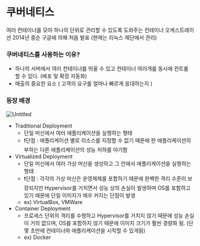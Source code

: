 # 쿠버네티스
여러 컨테이너를 모아 하나의 단위로 관리할 수 있도록 도와주는 컨테이너 오케스트레이션
2014년 중순 구글에 의해 처음 발표 (현재는 리눅스 재단에서 관리)

### 쿠버네티스를 사용하는 이유?
- 하나의 서버에서 여러 컨테이너를 띄울 수 있고 컨테이너 여러개를 동시에 컨트롤 할 수 있다. (배포 및 확장 자동화)
- 매출의 중요한 요소 ( 고객의 요구를 얼마나 빠르게 응대하는지 )

### 등장 배경
![Untitled](https://github.com/chucoding/today-i-learned/assets/56211193/d6a7baff-970d-46b3-aec7-db03da40fb35)
- Traditional Deployment
  - 단일 머신에서 여러 애플리케이션을 실행하는 형태
  - ❗단점 : 애플리케이션 별로 리소스를 지정할 수 없기 때문에 한 애플리케이션의 부하는 다른 애플리케이션의 성능 저하를 야기함
- Virtualized Deployment
  - 단일 머신에서 여러 가상 머신을 생성하고 그 안에서 애플리케이션을 실행하는 형태
  - ❗단점 : 각각의 가상 머신은 운영체제를 포함하기 때문에 완벽한 격리 수준이 보장되지만 Hypervisor를 거치면서 성능 상의 손실이 발생하며 OS를 포함하고 있기 때문에 단일 이미지가 매우 커지는 단점이 발생
  - ex) VirtualBox, VMWare
 - Container Deployment
   -  프로세스 단위의 격리를 수행하고 Hypervisor를 거치지 않기 때문에 성능 손실이 거의 없으며, OS를 포함하지 않기 때문에 이미지 크기가 훨씬 경량화 됨. (단 몇 초만에 컨테이너와 애플리케이션을 시작할 수 있게됨)
    - ex) Docker
